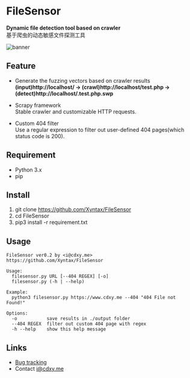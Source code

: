# FileSensor

**Dynamic file detection tool based on crawler**  
基于爬虫的动态敏感文件探测工具  

![banner](http://static.cdxy.me/Screenshot%20from%202017-02-28%2015-04-25.png)

Feature
-------
* Generate the fuzzing vectors based on crawler results  
**(input)http://localhost/ -> (crawl)http://localhost/test.php -> (detect)http://localhost/.test.php.swp**  

* Scrapy framework  
Stable crawler and customizable HTTP requests.  

* Custom 404 filter  
Use a regular expression to filter out user-defined 404 pages(which status code is 200).  

Requirement
-----------
* Python 3.x
* pip

Install
-------
1. git clone https://github.com/Xyntax/FileSensor
2. cd FileSensor
3. pip3 install -r requirement.txt

Usage
-----
```
FileSensor ver0.2 by <i@cdxy.me>
https://github.com/Xyntax/FileSensor

Usage:
  filesensor.py URL [--404 REGEX] [-o]
  filesensor.py (-h | --help)

Example:
  python3 filesensor.py https://www.cdxy.me --404 "404 File not Found!"

Options:
  -o           save results in ./output folder
  --404 REGEX  filter out custom 404 page with regex
  -h --help    show this help message

```


Links
-----

* [Bug tracking](https://github.com/Xyntax/FileSensor/issues)
* Contact <i@cdxy.me>